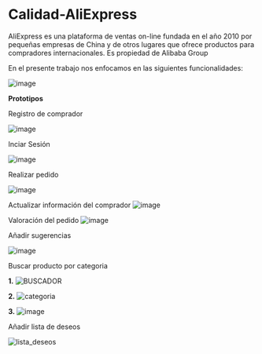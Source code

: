 # Calidad-AliExpress

AliExpress es una plataforma de ventas on-line fundada en el año 2010 por pequeñas empresas de China y de otros lugares que ofrece productos para compradores internacionales. Es propiedad de Alibaba Group

En el presente trabajo nos enfocamos en las siguientes funcionalidades:


![image](https://user-images.githubusercontent.com/40558170/137569612-ebba9050-a639-4f1c-9fba-ffc642da9671.png)

**Prototipos**

Registro de comprador

![image](https://user-images.githubusercontent.com/40558170/137569705-44706bf5-2b7d-4e63-9f04-ac9c60717545.png)

Inciar Sesión

![image](https://user-images.githubusercontent.com/73000068/138003846-8092ee8c-6875-4b3b-bdb6-c25d5d17194a.png)

Realizar pedido

![image](https://user-images.githubusercontent.com/40558170/138003231-54256213-cbee-4829-ac67-3f7bfce6c3d9.png)

Actualizar información del comprador
![image](https://user-images.githubusercontent.com/57166198/137216926-814321c4-9402-409d-9cad-6d95c6be60de.png)

Valoración del pedido
![image](https://user-images.githubusercontent.com/73000068/138003915-764467c9-ca33-4757-bdd2-6079815fa218.png)


Añadir sugerencias

![image](https://user-images.githubusercontent.com/57166198/137242482-013e964d-8cfa-42ee-9a2c-978800f4d2f4.png)

Buscar producto por categoria

**1.**
![BUSCADOR](https://user-images.githubusercontent.com/92241026/137065690-ae7941f5-5d6d-48f4-9bfa-aa78589bd24a.JPG)

**2.**
![categoria](https://user-images.githubusercontent.com/92241026/137252409-2abde804-3f1c-4ec9-bf6a-077d1cf0faa7.JPG)

**3.**
![image](https://user-images.githubusercontent.com/57166198/137432619-5e2799df-aec7-4307-b891-930908ea95dd.png)

Añadir lista de deseos

![lista_deseos](https://user-images.githubusercontent.com/92241026/137066868-fb277c6a-6109-437b-b0f7-5646fd437c3c.JPG)
